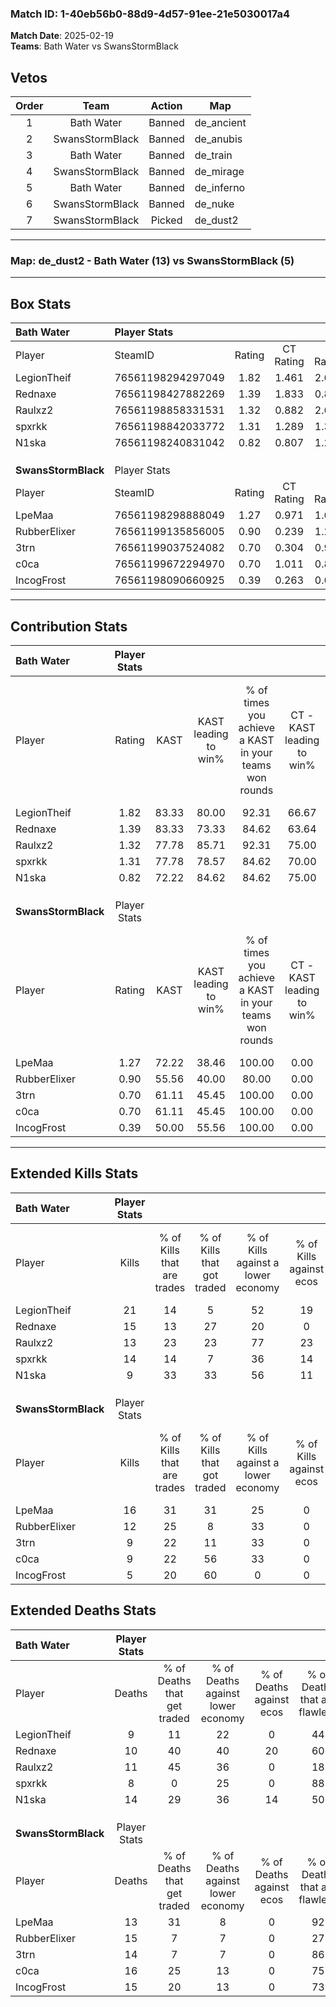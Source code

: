 ### Match ID: 1-40eb56b0-88d9-4d57-91ee-21e5030017a4  
**Match Date**: 2025-02-19  
**Teams**: Bath Water vs SwansStormBlack  

## Vetos  

| Order | Team | Action | Map |
| :---: | :--: | :----: | --- |
| 1 | Bath Water | Banned | de_ancient |
| 2 | SwansStormBlack | Banned | de_anubis |
| 3 | Bath Water | Banned | de_train |
| 4 | SwansStormBlack | Banned | de_mirage |
| 5 | Bath Water | Banned | de_inferno |
| 6 | SwansStormBlack | Banned | de_nuke |
| 7 | SwansStormBlack | Picked | de_dust2 |

---  

### **Map**: de_dust2 - Bath Water (13) vs SwansStormBlack (5)  
---  

## Box Stats  

| **Bath Water**      | Player Stats      |        |           |          |       |       |       |         |        |      |     |
| :- | :- | :-: | :-: | :-: | :-: | :-: | :-: | :-: | :-: | :-: | :-: |
| Player              | SteamID           | Rating | CT Rating | T Rating | KAST  |  ADR  | Kills | Assists | Deaths | K/D  | HS% |
| LegionTheif         | 76561198294297049 |  1.82  |   1.461   |  2.617   | 83.33 | 112.8 |  21   |    8    |   9    | 2.33 | 76  |
| Rednaxe             | 76561198427882269 |  1.39  |   1.833   |  0.864   | 83.33 | 87.7  |  15   |    3    |   10   | 1.50 | 66  |
| Raulxz2             | 76561198858331531 |  1.32  |   0.882   |  2.655   | 77.78 | 106.5 |  13   |    9    |   11   | 1.18 | 30  |
| spxrkk              | 76561198842033772 |  1.31  |   1.289   |  1.346   | 77.78 | 65.3  |  14   |    6    |   8    | 1.75 | 57  |
| N1ska               | 76561198240831042 |  0.82  |   0.807   |  1.213   | 72.22 | 61.0  |   9   |    4    |   14   | 0.64 | 88  |
|                     |                   |        |           |          |       |       |       |         |        |      |     |
|                     |                   |        |           |          |       |       |       |         |        |      |     |
|                     |                   |        |           |          |       |       |       |         |        |      |     |
| **SwansStormBlack** | Player Stats      |        |           |          |       |       |       |         |        |      |     |
| Player              | SteamID           | Rating | CT Rating | T Rating | KAST  |  ADR  | Kills | Assists | Deaths | K/D  | HS% |
| LpeMaa              | 76561198298888049 |  1.27  |   0.971   |  1.602   | 72.22 | 87.2  |  16   |    4    |   13   | 1.23 | 68  |
| RubberElixer        | 76561199135856005 |  0.90  |   0.239   |  1.271   | 55.56 | 88.0  |  12   |    3    |   15   | 0.80 | 50  |
| 3trn                | 76561199037524082 |  0.70  |   0.304   |  0.940   | 61.11 | 50.6  |   9   |    2    |   14   | 0.64 | 66  |
| c0ca                | 76561199672294970 |  0.70  |   1.011   |  0.869   | 61.11 | 67.7  |   9   |    3    |   16   | 0.56 | 77  |
| IncogFrost          | 76561198090660925 |  0.39  |   0.263   |  0.603   | 50.00 | 42.8  |   5   |    5    |   15   | 0.33 | 60  |
---  

## Contribution Stats  

| **Bath Water**      | Player Stats |       |                      |                                                        |                           |                                                             |                          |                                                            |
| :- | :-: | :-: | :-: | :-: | :-: | :-: | :-: | :-: |
| Player              |    Rating    | KAST  | KAST leading to win% | % of times you achieve a KAST in your teams won rounds | CT - KAST leading to win% | CT - % of times you achieve a KAST in your teams won rounds | T - KAST leading to win% | T - % of times you achieve a KAST in your teams won rounds |
| LegionTheif         |     1.82     | 83.33 |        80.00         |                         92.31                          |           66.67           |                            85.71                            |          100.00          |                           100.00                           |
| Rednaxe             |     1.39     | 83.33 |        73.33         |                         84.62                          |           63.64           |                           100.00                            |          100.00          |                           66.67                            |
| Raulxz2             |     1.32     | 77.78 |        85.71         |                         92.31                          |           75.00           |                            85.71                            |          100.00          |                           100.00                           |
| spxrkk              |     1.31     | 77.78 |        78.57         |                         84.62                          |           70.00           |                           100.00                            |          100.00          |                           66.67                            |
| N1ska               |     0.82     | 72.22 |        84.62         |                         84.62                          |           75.00           |                            85.71                            |          100.00          |                           83.33                            |
|                     |              |       |                      |                                                        |                           |                                                             |                          |                                                            |
|                     |              |       |                      |                                                        |                           |                                                             |                          |                                                            |
|                     |              |       |                      |                                                        |                           |                                                             |                          |                                                            |
| **SwansStormBlack** | Player Stats |       |                      |                                                        |                           |                                                             |                          |                                                            |
| Player              |    Rating    | KAST  | KAST leading to win% | % of times you achieve a KAST in your teams won rounds | CT - KAST leading to win% | CT - % of times you achieve a KAST in your teams won rounds | T - KAST leading to win% | T - % of times you achieve a KAST in your teams won rounds |
| LpeMaa              |     1.27     | 72.22 |        38.46         |                         100.00                         |           0.00            |                            0.00                             |          55.56           |                           100.00                           |
| RubberElixer        |     0.90     | 55.56 |        40.00         |                         80.00                          |           0.00            |                            0.00                             |          50.00           |                           80.00                            |
| 3trn                |     0.70     | 61.11 |        45.45         |                         100.00                         |           0.00            |                            0.00                             |          55.56           |                           100.00                           |
| c0ca                |     0.70     | 61.11 |        45.45         |                         100.00                         |           0.00            |                            0.00                             |          71.43           |                           100.00                           |
| IncogFrost          |     0.39     | 50.00 |        55.56         |                         100.00                         |           0.00            |                            0.00                             |          71.43           |                           100.00                           |
---  

## Extended Kills Stats  

| **Bath Water**      | Player Stats |                            |                            |                                    |                         |                              |                                 |                                       |                    |           |
| :- | :-: | :-: | :-: | :-: | :-: | :-: | :-: | :-: | :-: | :-: |
| Player              |    Kills     | % of Kills that are trades | % of Kills that got traded | % of Kills against a lower economy | % of Kills against ecos | % of Kills that are flawless | % of Kills that are close duels | % of Kills that are assisted by flash | Pistol Round Kills | AWP Kills |
| LegionTheif         |      21      |             14             |             5              |                 52                 |           19            |              76              |                5                |                   0                   |         2          |     4     |
| Rednaxe             |      15      |             13             |             27             |                 20                 |            0            |              53              |                7                |                  13                   |         0          |     1     |
| Raulxz2             |      13      |             23             |             23             |                 77                 |           23            |              69              |               15                |                   8                   |         0          |     1     |
| spxrkk              |      14      |             14             |             7              |                 36                 |           14            |              79              |                0                |                   0                   |         2          |     3     |
| N1ska               |      9       |             33             |             33             |                 56                 |           11            |              67              |                0                |                   0                   |         0          |     1     |
|                     |              |                            |                            |                                    |                         |                              |                                 |                                       |                    |           |
|                     |              |                            |                            |                                    |                         |                              |                                 |                                       |                    |           |
|                     |              |                            |                            |                                    |                         |                              |                                 |                                       |                    |           |
| **SwansStormBlack** | Player Stats |                            |                            |                                    |                         |                              |                                 |                                       |                    |           |
| Player              |    Kills     | % of Kills that are trades | % of Kills that got traded | % of Kills against a lower economy | % of Kills against ecos | % of Kills that are flawless | % of Kills that are close duels | % of Kills that are assisted by flash | Pistol Round Kills | AWP Kills |
| LpeMaa              |      16      |             31             |             31             |                 25                 |            0            |              38              |                6                |                   6                   |         0          |     2     |
| RubberElixer        |      12      |             25             |             8              |                 33                 |            0            |              67              |                8                |                  17                   |         0          |     1     |
| 3trn                |      9       |             22             |             11             |                 33                 |            0            |              44              |               11                |                   0                   |         0          |     0     |
| c0ca                |      9       |             22             |             56             |                 33                 |            0            |              67              |               11                |                  11                   |         0          |     1     |
| IncogFrost          |      5       |             20             |             60             |                 0                  |            0            |              60              |               20                |                   0                   |         0          |     1     |
## Extended Deaths Stats  

| **Bath Water**      | Player Stats |                             |                                   |                          |                               |                            |                           |               |
| :- | :-: | :-: | :-: | :-: | :-: | :-: | :-: | :-: |
| Player              |    Deaths    | % of Deaths that get traded | % of Deaths against lower economy | % of Deaths against ecos | % of Deaths that are flawless | % of Deaths that are close | % of Deaths while blinded | Deaths to AWP |
| LegionTheif         |      9       |             11              |                22                 |            0             |              44               |             0              |            11             |       0       |
| Rednaxe             |      10      |             40              |                40                 |            20            |              60               |             0              |             0             |       0       |
| Raulxz2             |      11      |             45              |                36                 |            0             |              18               |             27             |             9             |       0       |
| spxrkk              |      8       |              0              |                25                 |            0             |              88               |             0              |            13             |       0       |
| N1ska               |      14      |             29              |                36                 |            14            |              50               |             14             |             7             |       0       |
|                     |              |                             |                                   |                          |                               |                            |                           |               |
|                     |              |                             |                                   |                          |                               |                            |                           |               |
|                     |              |                             |                                   |                          |                               |                            |                           |               |
| **SwansStormBlack** | Player Stats |                             |                                   |                          |                               |                            |                           |               |
| Player              |    Deaths    | % of Deaths that get traded | % of Deaths against lower economy | % of Deaths against ecos | % of Deaths that are flawless | % of Deaths that are close | % of Deaths while blinded | Deaths to AWP |
| LpeMaa              |      13      |             31              |                 8                 |            0             |              92               |             0              |             0             |       0       |
| RubberElixer        |      15      |              7              |                 7                 |            0             |              27               |             13             |            13             |       1       |
| 3trn                |      14      |              7              |                 7                 |            0             |              86               |             0              |             0             |       2       |
| c0ca                |      16      |             25              |                13                 |            0             |              75               |             6              |             6             |       1       |
| IncogFrost          |      15      |             20              |                13                 |            0             |              73               |             7              |             0             |       0       |
